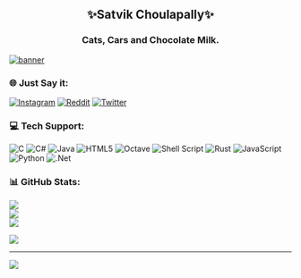 <h2 align= "center">✨Satvik Choulapally✨</h2>
<h3 align = "center"> Cats, Cars and Chocolate Milk. </h3>

<a href = "mailto:satvikcvsss@gmail.com">![banner](https://user-images.githubusercontent.com/92297743/211570569-eaf98851-56a8-49a9-9ca2-c919b4422af5.png)</a>

### 🌐 Just Say it:
[![Instagram](https://img.shields.io/badge/Instagram-%23E4405F.svg?logo=Instagram&logoColor=white)](https://instagram.com/_satvikwithnokick_) [![Reddit](https://img.shields.io/badge/Reddit-%23FF4500.svg?logo=Reddit&logoColor=white)](https://reddit.com/user/urstrulychicken) [![Twitter](https://img.shields.io/badge/Twitter-%231DA1F2.svg?logo=Twitter&logoColor=white)](https://twitter.com/satxcho) 

### 💻 Tech Support:
![C](https://img.shields.io/badge/c-%2300599C.svg?style=for-the-badge&logo=c&logoColor=white) ![C#](https://img.shields.io/badge/c%23-%23239120.svg?style=for-the-badge&logo=c-sharp&logoColor=white) ![Java](https://img.shields.io/badge/java-%23ED8B00.svg?style=for-the-badge&logo=java&logoColor=white) ![HTML5](https://img.shields.io/badge/html5-%23E34F26.svg?style=for-the-badge&logo=html5&logoColor=white) ![Octave](https://img.shields.io/badge/OCTAVE-darkblue?style=for-the-badge&logo=octave&logoColor=fcd683) ![Shell Script](https://img.shields.io/badge/shell_script-%23121011.svg?style=for-the-badge&logo=gnu-bash&logoColor=white) ![Rust](https://img.shields.io/badge/rust-%23000000.svg?style=for-the-badge&logo=rust&logoColor=white) ![JavaScript](https://img.shields.io/badge/javascript-%23323330.svg?style=for-the-badge&logo=javascript&logoColor=%23F7DF1E) ![Python](https://img.shields.io/badge/python-3670A0?style=for-the-badge&logo=python&logoColor=ffdd54) ![.Net](https://img.shields.io/badge/.NET-5C2D91?style=for-the-badge&logo=.net&logoColor=white)
### 📊 GitHub Stats:
![](https://github-readme-stats.vercel.app/api?username=SatXCho&theme=radical&hide_border=false&include_all_commits=false&count_private=true)<br/>
![](https://github-readme-streak-stats.herokuapp.com/?user=SatXCho&theme=radical&hide_border=false)<br/>
![](https://github-readme-stats.vercel.app/api/top-langs/?username=SatXCho&theme=radical&hide_border=false&include_all_commits=false&count_private=true&layout=compact)

[![](https://gtce.itsvg.in/api?username=satxcho)](https://github.com/VishwaGauravIn/github-twitter-card-embed)

---
[![](https://visitcount.itsvg.in/api?id=SatXCho&icon=3&color=4)](https://visitcount.itsvg.in)

